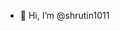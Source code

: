 - 👋 Hi, I’m @shrutin1011
<!---
shrutin1011/shrutin1011 is a ✨ special ✨ repository because its `README.md` (this file) appears on your GitHub profile.
You can click the Preview link to take a look at your changes.
--->

